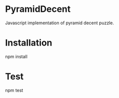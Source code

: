 # PyramidDecent

Javascript implementation of pyramid decent puzzle.


# Installation 

npm install


# Test 

npm test